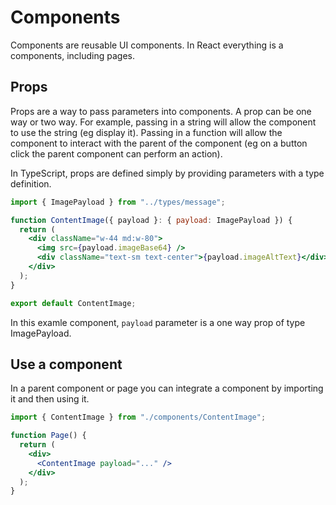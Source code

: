 # Components

Components are reusable UI components. In React everything is a components, including pages.

## Props

Props are a way to pass parameters into components. A prop can be one way or two way. For example, passing in a string will allow the component to use the string (eg display it). Passing in a function will allow the component to interact with the parent of the component (eg on a button click the parent component can perform an action).

In TypeScript, props are defined simply by providing parameters with a type definition.

```jsx
import { ImagePayload } from "../types/message";

function ContentImage({ payload }: { payload: ImagePayload }) {
  return (
    <div className="w-44 md:w-80">
      <img src={payload.imageBase64} />
      <div className="text-sm text-center">{payload.imageAltText}</div>
    </div>
  );
}

export default ContentImage;
```

In this examle component, `payload` parameter is a one way prop of type ImagePayload.

## Use a component

In a parent component or page you can integrate a component by importing it and then using it.

```jsx
import { ContentImage } from "./components/ContentImage";

function Page() {
  return (
    <div>
      <ContentImage payload="..." />
    </div>
  );
}
```

